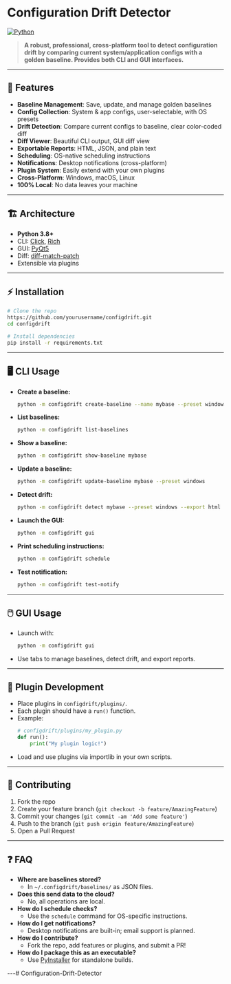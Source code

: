 # Configuration Drift Detector

[![Python](https://img.shields.io/badge/Python-3.8%2B-blue.svg)](https://www.python.org/downloads/)

> **A robust, professional, cross-platform tool to detect configuration drift by comparing current system/application configs with a golden baseline. Provides both CLI and GUI interfaces.**

---

## 🚀 Features
- **Baseline Management**: Save, update, and manage golden baselines
- **Config Collection**: System & app configs, user-selectable, with OS presets
- **Drift Detection**: Compare current configs to baseline, clear color-coded diff
- **Diff Viewer**: Beautiful CLI output, GUI diff view
- **Exportable Reports**: HTML, JSON, and plain text
- **Scheduling**: OS-native scheduling instructions
- **Notifications**: Desktop notifications (cross-platform)
- **Plugin System**: Easily extend with your own plugins
- **Cross-Platform**: Windows, macOS, Linux
- **100% Local**: No data leaves your machine

---

## 🏗️ Architecture
- **Python 3.8+**
- CLI: [Click](https://click.palletsprojects.com/), [Rich](https://rich.readthedocs.io/)
- GUI: [PyQt5](https://riverbankcomputing.com/software/pyqt/intro)
- Diff: [diff-match-patch](https://github.com/google/diff-match-patch)
- Extensible via plugins

---

## ⚡ Installation
```sh
# Clone the repo
https://github.com/yourusername/configdrift.git
cd configdrift

# Install dependencies
pip install -r requirements.txt
```

---

## 🖥️ CLI Usage
- **Create a baseline:**
  ```sh
  python -m configdrift create-baseline --name mybase --preset windows
  ```
- **List baselines:**
  ```sh
  python -m configdrift list-baselines
  ```
- **Show a baseline:**
  ```sh
  python -m configdrift show-baseline mybase
  ```
- **Update a baseline:**
  ```sh
  python -m configdrift update-baseline mybase --preset windows
  ```
- **Detect drift:**
  ```sh
  python -m configdrift detect mybase --preset windows --export html --out drift.html --notify
  ```
- **Launch the GUI:**
  ```sh
  python -m configdrift gui
  ```
- **Print scheduling instructions:**
  ```sh
  python -m configdrift schedule
  ```
- **Test notification:**
  ```sh
  python -m configdrift test-notify
  ```

---

## 🖱️ GUI Usage
- Launch with:
  ```sh
  python -m configdrift gui
  ```
- Use tabs to manage baselines, detect drift, and export reports.

---

## 🔌 Plugin Development
- Place plugins in `configdrift/plugins/`.
- Each plugin should have a `run()` function.
- Example:
  ```python
  # configdrift/plugins/my_plugin.py
  def run():
      print("My plugin logic!")
  ```
- Load and use plugins via importlib in your own scripts.

---

## 🤝 Contributing
1. Fork the repo
2. Create your feature branch (`git checkout -b feature/AmazingFeature`)
3. Commit your changes (`git commit -am 'Add some feature'`)
4. Push to the branch (`git push origin feature/AmazingFeature`)
5. Open a Pull Request

---

## ❓ FAQ
- **Where are baselines stored?**
  - In `~/.configdrift/baselines/` as JSON files.
- **Does this send data to the cloud?**
  - No, all operations are local.
- **How do I schedule checks?**
  - Use the `schedule` command for OS-specific instructions.
- **How do I get notifications?**
  - Desktop notifications are built-in; email support is planned.
- **How do I contribute?**
  - Fork the repo, add features or plugins, and submit a PR!
- **How do I package this as an executable?**
  - Use [PyInstaller](https://pyinstaller.org/) for standalone builds.

---#   C o n f i g u r a t i o n - D r i f t - D e t e c t o r  
 